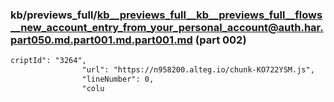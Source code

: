 ### kb/previews_full/kb__previews_full__kb__previews_full__flows__new_account_entry_from_your_personal_account@auth.har.part050.md.part001.md.part001.md (part 002)

```md
criptId": "3264",
                "url": "https://n958200.alteg.io/chunk-KO722YSM.js",
                "lineNumber": 0,
                "colu
```

```
